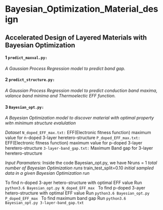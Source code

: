 # Bayesian_Optimization_Material_design

## Accelerated Design of Layered Materials with Bayesian Optimization

#### 1 ```predict_maxval.py:```
*A Gaussian Process Regression model to predict band gap.* 

#### 2 ```predict_structure.py:```
*A Gaussian Process Regression model to predict conduction band maxima, valance band minima and Thermoelectic EFF function.*

#### 3 ```Bayesian_opt.py:``` 
*A Bayesian Optimization model to discover material with optimal property witn minimum structure evalulation*

*Dataset*
```N_doped_EFF_max.txt:``` EFF(Electronic fitness function) maximum value for n-doped 3-layer heretero-structure
```P_doped_EFF_max.txt:``` EFF(Electronic fitness function) maximum value for p-doped 3-layer heretero-structure
```3-layer-band_gap.txt:``` Maximum Band gap for 3-layer heretero-structure

*Input Paramaters:* 
Inside the code Bayesian_opt.py, we have 
Nruns = 1                                *total number of Bayesian  Optimization runs*
train_test_split=0.10                    *initial sampled data in a given Bayesian  Optimization run*

To find n-doped 3-ayer hetero-structure with optimal EFF value 
Run ```python3.6 Bayesian_opt.py N_doped_EFF_max ```
To find p-doped 3-ayer hetero-structure with optimal EFF value 
Run ```python3.6 Bayesian_opt.py P_doped_EFF_max ``` 
To find maximum band gap 
Run ```python3.6 Bayesian_opt.py 3-layer-band_gap.txt``` 










